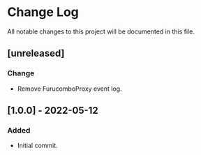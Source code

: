 # Change Log

All notable changes to this project will be documented in this file.

## [unreleased]

### Change

- Remove FurucomboProxy event log.

## [1.0.0] - 2022-05-12

### Added

- Initial commit.
